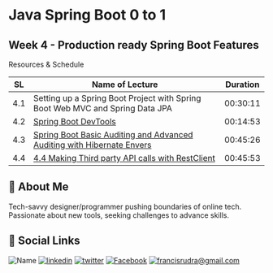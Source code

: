 # Java Spring Boot 0 to 1

## Week 4 - Production ready Spring Boot Features

Resources & Schedule

| SL  | Name of Lecture                                                                              | Duration |
| --- | -------------------------------------------------------------------------------------------- | -------- |
| 4.1 | Setting up a Spring Boot Project with Spring Boot Web MVC and Spring Data JPA                | 00:30:11 |
| 4.2 | [Spring Boot DevTools](./4_2_Devtools.pdf)                                                   | 00:14:53 |
| 4.3 | [Spring Boot Basic Auditing and Advanced Auditing with Hibernate Envers](./4_3_Auditing.pdf) | 00:45:26 |
| 4.4 | [4.4 Making Third party API calls with RestClient](./4_4_Rest_Client.pdf)                    | 00:45:53 |

## 🚀 About Me

Tech-savvy designer/programmer pushing boundaries of online tech. Passionate about new tools, seeking challenges to advance skills.

## 🔗 Social Links

![Name](https://img.shields.io/badge/Name-Francis%20Rudra%20D%20Cruze-yellowgreen?style=for-the-badge)
[![linkedin](https://img.shields.io/badge/linkedin-0A66C2?style=for-the-badge&logo=linkedin&logoColor=white)](https://www.linkedin.com/in/rudradcruze)
[![twitter](https://img.shields.io/badge/twitter-1DA1F2?style=for-the-badge&logo=twitter&logoColor=white)](https://twitter.com/rudradcruze)
[![Facebook](https://img.shields.io/badge/facebook-4267B2?style=for-the-badge&logo=facebook&logoColor=white)](https://facebook.com/rudradcruze)
[![francisrudra@gmail.com](https://img.shields.io/badge/gmail-4267B2?style=for-the-badge&logo=gmail&logoColor=white)](mailto:francisrudra@gmail.com)
